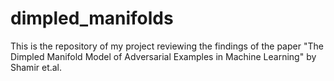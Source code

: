 # dimpled_manifolds
This is the repository of my project reviewing the findings of the paper "The Dimpled Manifold Model of Adversarial Examples in Machine Learning" by Shamir et.al.
